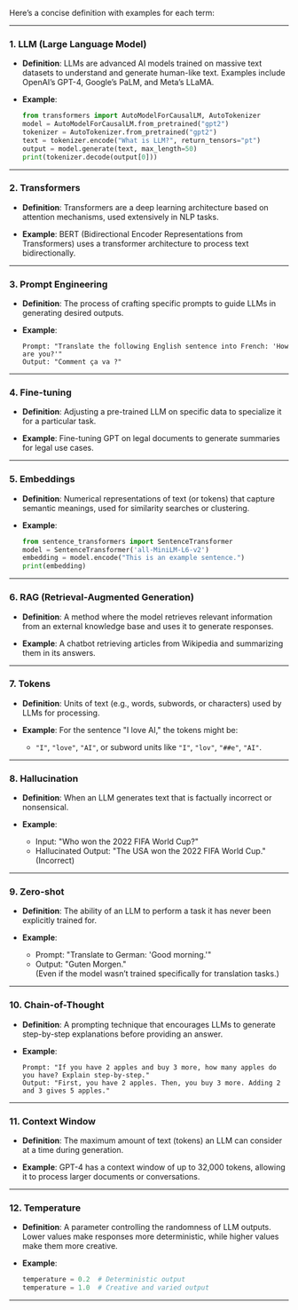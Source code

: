 Here’s a concise definition with examples for each term:

---

### **1. LLM (Large Language Model)**
- **Definition**: LLMs are advanced AI models trained on massive text datasets to understand and generate human-like text. Examples include OpenAI’s GPT-4, Google’s PaLM, and Meta’s LLaMA.

- **Example**:
  ```python
  from transformers import AutoModelForCausalLM, AutoTokenizer
  model = AutoModelForCausalLM.from_pretrained("gpt2")
  tokenizer = AutoTokenizer.from_pretrained("gpt2")
  text = tokenizer.encode("What is LLM?", return_tensors="pt")
  output = model.generate(text, max_length=50)
  print(tokenizer.decode(output[0]))
  ```

---

### **2. Transformers**
- **Definition**: Transformers are a deep learning architecture based on attention mechanisms, used extensively in NLP tasks.

- **Example**: BERT (Bidirectional Encoder Representations from Transformers) uses a transformer architecture to process text bidirectionally.

---

### **3. Prompt Engineering**
- **Definition**: The process of crafting specific prompts to guide LLMs in generating desired outputs.

- **Example**:
  ```text
  Prompt: "Translate the following English sentence into French: 'How are you?'"
  Output: "Comment ça va ?"
  ```

---

### **4. Fine-tuning**
- **Definition**: Adjusting a pre-trained LLM on specific data to specialize it for a particular task.

- **Example**: Fine-tuning GPT on legal documents to generate summaries for legal use cases.

---

### **5. Embeddings**
- **Definition**: Numerical representations of text (or tokens) that capture semantic meanings, used for similarity searches or clustering.

- **Example**:
  ```python
  from sentence_transformers import SentenceTransformer
  model = SentenceTransformer('all-MiniLM-L6-v2')
  embedding = model.encode("This is an example sentence.")
  print(embedding)
  ```

---

### **6. RAG (Retrieval-Augmented Generation)**
- **Definition**: A method where the model retrieves relevant information from an external knowledge base and uses it to generate responses.

- **Example**: A chatbot retrieving articles from Wikipedia and summarizing them in its answers.

---

### **7. Tokens**
- **Definition**: Units of text (e.g., words, subwords, or characters) used by LLMs for processing.

- **Example**:
  For the sentence "I love AI," the tokens might be:
  - `"I"`, `"love"`, `"AI"`, or subword units like `"I"`, `"lov"`, `"##e"`, `"AI"`.

---

### **8. Hallucination**
- **Definition**: When an LLM generates text that is factually incorrect or nonsensical.

- **Example**:
  - Input: "Who won the 2022 FIFA World Cup?"
  - Hallucinated Output: "The USA won the 2022 FIFA World Cup." (Incorrect)

---

### **9. Zero-shot**
- **Definition**: The ability of an LLM to perform a task it has never been explicitly trained for.

- **Example**:
  - Prompt: "Translate to German: 'Good morning.'"
  - Output: "Guten Morgen."  
  (Even if the model wasn’t trained specifically for translation tasks.)

---

### **10. Chain-of-Thought**
- **Definition**: A prompting technique that encourages LLMs to generate step-by-step explanations before providing an answer.

- **Example**:
  ```text
  Prompt: "If you have 2 apples and buy 3 more, how many apples do you have? Explain step-by-step."
  Output: "First, you have 2 apples. Then, you buy 3 more. Adding 2 and 3 gives 5 apples."
  ```

---

### **11. Context Window**
- **Definition**: The maximum amount of text (tokens) an LLM can consider at a time during generation.

- **Example**: GPT-4 has a context window of up to 32,000 tokens, allowing it to process larger documents or conversations.

---

### **12. Temperature**
- **Definition**: A parameter controlling the randomness of LLM outputs. Lower values make responses more deterministic, while higher values make them more creative.

- **Example**:
  ```python
  temperature = 0.2  # Deterministic output
  temperature = 1.0  # Creative and varied output
  ```

---
